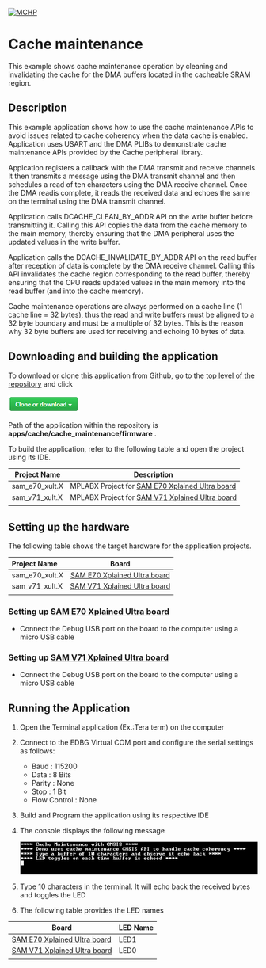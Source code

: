 [![MCHP](https://www.microchip.com/ResourcePackages/Microchip/assets/dist/images/logo.png)](https://www.microchip.com)

# Cache maintenance

This example shows cache maintenance operation by cleaning and invalidating the cache for the DMA buffers located in the cacheable SRAM region.

## Description

This example application shows how to use the cache maintenance APIs to avoid issues related to cache coherency when the data cache is enabled. Application uses USART and the DMA PLIBs to demonstrate cache maintenance APIs provided by the Cache peripheral library.

Applcation registers a callback with the DMA transmit and receive channels. It then transmits a message using the DMA transmit channel and then schedules a read of ten characters using the DMA receive channel. Once the DMA readis complete, it reads the received data and echoes the same on the terminal using the DMA transmit channel.

Application calls DCACHE_CLEAN_BY_ADDR API on the write buffer before transmitting it. Calling this API copies the data from the cache memory to the main memory, thereby ensuring that the DMA peripheral uses the updated values in the write buffer.

Application calls the DCACHE_INVALIDATE_BY_ADDR API on the read buffer after reception of data is complete by the DMA receive channel. Calling this API invalidates the cache region corresponding to the read buffer, thereby ensuring that the CPU reads updated values in the main memory into the read buffer (and into the cache memory).

Cache maintenance operations are always performed on a cache line (1 cache line = 32 bytes), thus the read and write buffers must be aligned to a 32 byte boundary and must be a multiple of 32 bytes. This is the reason why 32 byte buffers are used for receiving and echoing 10 bytes of data.

## Downloading and building the application

To download or clone this application from Github, go to the [top level of the repository](https://github.com/Microchip-MPLAB-Harmony/csp_apps_sam_e70_s70_v70_v71) and click

![clone](../../../docs/images/clone.png)

Path of the application within the repository is **apps/cache/cache_maintenance/firmware** .

To build the application, refer to the following table and open the project using its IDE.

| Project Name      | Description                                    |
| ----------------- | ---------------------------------------------- |
| sam_e70_xult.X    | MPLABX Project for [SAM E70 Xplained Ultra board](https://www.microchip.com/DevelopmentTools/ProductDetails/PartNO/DM320113)|
| sam_v71_xult.X    | MPLABX Project for  [SAM V71 Xplained Ultra board](https://www.microchip.com/developmenttools/ProductDetails/atsamv71-xult)|
|||

## Setting up the hardware

The following table shows the target hardware for the application projects.

| Project Name| Board|
|:---------|:---------:|
|sam_e70_xult.X | [SAM E70 Xplained Ultra board](https://www.microchip.com/DevelopmentTools/ProductDetails/PartNO/DM320113)|
|sam_v71_xult.X | [SAM V71 Xplained Ultra board](https://www.microchip.com/developmenttools/ProductDetails/atsamv71-xult)|
|||

### Setting up [SAM E70 Xplained Ultra board](https://www.microchip.com/DevelopmentTools/ProductDetails/PartNO/DM320113)

- Connect the Debug USB port on the board to the computer using a micro USB cable

### Setting up [SAM V71 Xplained Ultra board](https://www.microchip.com/developmenttools/ProductDetails/atsamv71-xult)

- Connect the Debug USB port on the board to the computer using a micro USB cable

## Running the Application

1. Open the Terminal application (Ex.:Tera term) on the computer
2. Connect to the EDBG Virtual COM port and configure the serial settings as follows:
    - Baud : 115200
    - Data : 8 Bits
    - Parity : None
    - Stop : 1 Bit
    - Flow Control : None
3. Build and Program the application using its respective IDE
4. The console displays the following message

    ![output](images/cache_maintenance_output.png)

5. Type 10 characters in the terminal. It will echo back the received bytes and toggles the LED
6. The following table provides the LED names

| Board      | LED Name                                    |
| ----------------- | ---------------------------------------------- |
| [SAM E70 Xplained Ultra board](https://www.microchip.com/DevelopmentTools/ProductDetails/PartNO/DM320113)    |LED1 |
| [SAM V71 Xplained Ultra board](https://www.microchip.com/developmenttools/ProductDetails/atsamv71-xult)      |LED0 |
|||
